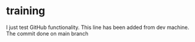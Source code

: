 # training

I just test GitHub functionality.
This line has been added from dev machine.
The commit done on main branch
